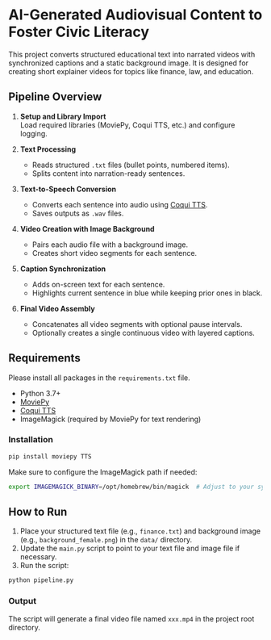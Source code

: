 # AI-Generated Audiovisual Content to Foster Civic Literacy 

This project converts structured educational text into narrated videos with synchronized captions and a static background image. It is designed for creating short explainer videos for topics like finance, law, and education.

## Pipeline Overview

1. **Setup and Library Import**  
   Load required libraries (MoviePy, Coqui TTS, etc.) and configure logging.

2. **Text Processing**  
   - Reads structured `.txt` files (bullet points, numbered items).
   - Splits content into narration-ready sentences.

3. **Text-to-Speech Conversion**  
   - Converts each sentence into audio using [Coqui TTS](https://github.com/coqui-ai/TTS).
   - Saves outputs as `.wav` files.

4. **Video Creation with Image Background**  
   - Pairs each audio file with a background image.
   - Creates short video segments for each sentence.

5. **Caption Synchronization**  
   - Adds on-screen text for each sentence.
   - Highlights current sentence in blue while keeping prior ones in black.

6. **Final Video Assembly**  
   - Concatenates all video segments with optional pause intervals.
   - Optionally creates a single continuous video with layered captions.

## Requirements

Please install all packages in the `requirements.txt` file.

- Python 3.7+
- [MoviePy](https://github.com/Zulko/moviepy)
- [Coqui TTS](https://github.com/coqui-ai/TTS)
- ImageMagick (required by MoviePy for text rendering)

### Installation

```bash
pip install moviepy TTS
```

Make sure to configure the ImageMagick path if needed:

```bash
export IMAGEMAGICK_BINARY=/opt/homebrew/bin/magick  # Adjust to your system
```

## How to Run
1. Place your structured text file (e.g., `finance.txt`) and background image (e.g., `background_female.png`) in the `data/` directory.
2. Update the `main.py` script to point to your text file and image file if necessary.
3. Run the script:

```bash
python pipeline.py
```
### Output
The script will generate a final video file named `xxx.mp4` in the project root directory.
   
